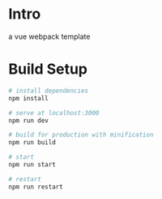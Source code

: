 # Intro
a vue webpack template

# Build Setup
``` bash
# install dependencies
npm install

# serve at localhost:3000
npm run dev

# build for production with minification
npm run build

# start
npm run start

# restart
npm run restart
```
